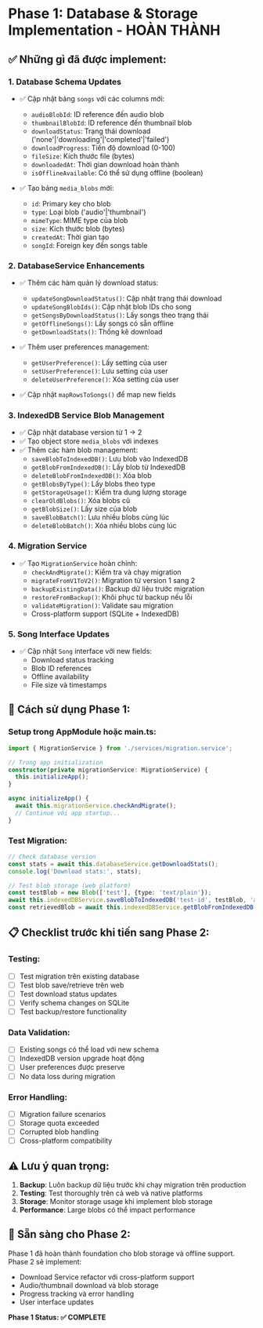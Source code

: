# Phase 1: Database & Storage Implementation - HOÀN THÀNH

## ✅ Những gì đã được implement:

### 1. **Database Schema Updates**
- ✅ Cập nhật bảng `songs` với các columns mới:
  - `audioBlobId`: ID reference đến audio blob
  - `thumbnailBlobId`: ID reference đến thumbnail blob  
  - `downloadStatus`: Trạng thái download ('none'|'downloading'|'completed'|'failed')
  - `downloadProgress`: Tiến độ download (0-100)
  - `fileSize`: Kích thước file (bytes)
  - `downloadedAt`: Thời gian download hoàn thành
  - `isOfflineAvailable`: Có thể sử dụng offline (boolean)

- ✅ Tạo bảng `media_blobs` mới:
  - `id`: Primary key cho blob
  - `type`: Loại blob ('audio'|'thumbnail')
  - `mimeType`: MIME type của blob
  - `size`: Kích thước blob (bytes)
  - `createdAt`: Thời gian tạo
  - `songId`: Foreign key đến songs table

### 2. **DatabaseService Enhancements**
- ✅ Thêm các hàm quản lý download status:
  - `updateSongDownloadStatus()`: Cập nhật trạng thái download
  - `updateSongBlobIds()`: Cập nhật blob IDs cho song
  - `getSongsByDownloadStatus()`: Lấy songs theo trạng thái
  - `getOfflineSongs()`: Lấy songs có sẵn offline
  - `getDownloadStats()`: Thống kê download

- ✅ Thêm user preferences management:
  - `getUserPreference()`: Lấy setting của user
  - `setUserPreference()`: Lưu setting của user  
  - `deleteUserPreference()`: Xóa setting của user

- ✅ Cập nhật `mapRowsToSongs()` để map new fields

### 3. **IndexedDB Service Blob Management**
- ✅ Cập nhật database version từ 1 → 2
- ✅ Tạo object store `media_blobs` với indexes
- ✅ Thêm các hàm blob management:
  - `saveBlobToIndexedDB()`: Lưu blob vào IndexedDB
  - `getBlobFromIndexedDB()`: Lấy blob từ IndexedDB
  - `deleteBlobFromIndexedDB()`: Xóa blob
  - `getBlobsByType()`: Lấy blobs theo type
  - `getStorageUsage()`: Kiểm tra dung lượng storage
  - `clearOldBlobs()`: Xóa blobs cũ
  - `getBlobSize()`: Lấy size của blob
  - `saveBlobBatch()`: Lưu nhiều blobs cùng lúc
  - `deleteBlobBatch()`: Xóa nhiều blobs cùng lúc

### 4. **Migration Service**
- ✅ Tạo `MigrationService` hoàn chỉnh:
  - `checkAndMigrate()`: Kiểm tra và chạy migration
  - `migrateFromV1ToV2()`: Migration từ version 1 sang 2
  - `backupExistingData()`: Backup dữ liệu trước migration
  - `restoreFromBackup()`: Khôi phục từ backup nếu lỗi
  - `validateMigration()`: Validate sau migration
  - Cross-platform support (SQLite + IndexedDB)

### 5. **Song Interface Updates**
- ✅ Cập nhật `Song` interface với new fields:
  - Download status tracking
  - Blob ID references  
  - Offline availability
  - File size và timestamps

## 🚀 Cách sử dụng Phase 1:

### Setup trong AppModule hoặc main.ts:
```typescript
import { MigrationService } from './services/migration.service';

// Trong app initialization
constructor(private migrationService: MigrationService) {
  this.initializeApp();
}

async initializeApp() {
  await this.migrationService.checkAndMigrate();
  // Continue với app startup...
}
```

### Test Migration:
```typescript
// Check database version
const stats = await this.databaseService.getDownloadStats();
console.log('Download stats:', stats);

// Test blob storage (web platform)
const testBlob = new Blob(['test'], {type: 'text/plain'});
await this.indexedDBService.saveBlobToIndexedDB('test-id', testBlob, 'audio', 'song-id');
const retrievedBlob = await this.indexedDBService.getBlobFromIndexedDB('test-id');
```

## 📋 Checklist trước khi tiến sang Phase 2:

### Testing:
- [ ] Test migration trên existing database
- [ ] Test blob save/retrieve trên web
- [ ] Test download status updates
- [ ] Verify schema changes on SQLite
- [ ] Test backup/restore functionality

### Data Validation:
- [ ] Existing songs có thể load với new schema
- [ ] IndexedDB version upgrade hoạt động
- [ ] User preferences được preserve
- [ ] No data loss during migration

### Error Handling:
- [ ] Migration failure scenarios
- [ ] Storage quota exceeded
- [ ] Corrupted blob handling
- [ ] Cross-platform compatibility

## ⚠️ Lưu ý quan trọng:

1. **Backup**: Luôn backup dữ liệu trước khi chạy migration trên production
2. **Testing**: Test thoroughly trên cả web và native platforms
3. **Storage**: Monitor storage usage khi implement blob storage
4. **Performance**: Large blobs có thể impact performance

## 🎯 Sẵn sàng cho Phase 2:

Phase 1 đã hoàn thành foundation cho blob storage và offline support. 
Phase 2 sẽ implement:
- Download Service refactor với cross-platform support
- Audio/thumbnail download và blob storage
- Progress tracking và error handling
- User interface updates

**Phase 1 Status: ✅ COMPLETE**
